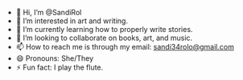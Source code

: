 - 👋 Hi, I’m @SandiRol
- 👀 I’m interested in art and writing.
- 🌱 I’m currently learning how to properly write stories.
- 💞️ I’m looking to collaborate on books, art, and music. 
- 📫 How to reach me is through my email: sandi34rolo@gmail.com
- 😄 Pronouns: She/They
- ⚡ Fun fact: I play the flute.

<!---
SandiRol/SandiRol is a ✨ special ✨ repository because its `README.md` (this file) appears on your GitHub profile.
You can click the Preview link to take a look at your changes.
--->
